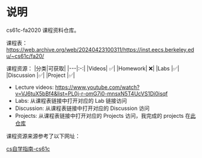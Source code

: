 # 说明

cs61c-fa2020 课程资料仓库。

课程表：https://web.archive.org/web/20240423100311/https://inst.eecs.berkeley.edu/~cs61c/fa20/

课程资源：
|分类|可获取|
|---|:-:|
|Videos|   ✅|
|Homework|  ❌|
|Labs       |✅|
|Discussion |✅|
|Project    |✅|

- Lecture videos: https://www.youtube.com/watch?v=VJ6tuX5bBf4&list=PL0j-r-omG7i0-mnsxN5T4UcVS1Di0isqf
- Labs: 从课程表链接中打开对应的 Lab 链接访问
- Discussion: 从课程表链接中打开对应的 Discussion 访问
- Projects: 从课程表链接中打开对应的 Projects 访问，我完成的 projects 在[此仓库](https://github.com/went2/cs61c-fa20-projects)

课程资源来源参考了以下网址：

[cs自学指南-cs61c](https://csdiy.wiki/%E4%BD%93%E7%B3%BB%E7%BB%93%E6%9E%84/CS61C/#_3)